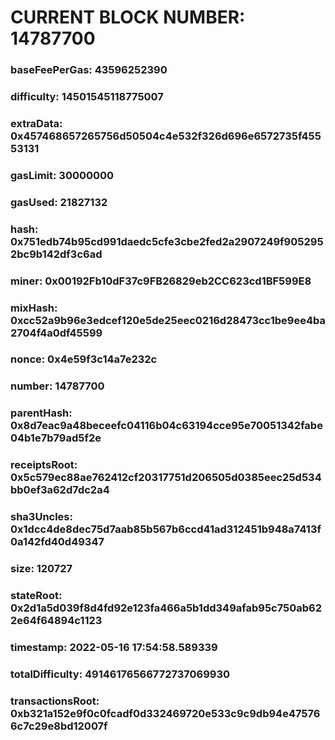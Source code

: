 # CURRENT BLOCK NUMBER: 14787700

### baseFeePerGas: 43596252390
### difficulty: 14501545118775007
### extraData: 0x457468657265756d50504c4e532f326d696e6572735f45553131
### gasLimit: 30000000
### gasUsed: 21827132
### hash: 0x751edb74b95cd991daedc5cfe3cbe2fed2a2907249f9052952bc9b142df3c6ad
### miner: 0x00192Fb10dF37c9FB26829eb2CC623cd1BF599E8
### mixHash: 0xcc52a9b96e3edcef120e5de25eec0216d28473cc1be9ee4ba2704f4a0df45599
### nonce: 0x4e59f3c14a7e232c
### number: 14787700
### parentHash: 0x8d7eac9a48beceefc04116b04c63194cce95e70051342fabe04b1e7b79ad5f2e
### receiptsRoot: 0x5c579ec88ae762412cf20317751d206505d0385eec25d534bb0ef3a62d7dc2a4
### sha3Uncles: 0x1dcc4de8dec75d7aab85b567b6ccd41ad312451b948a7413f0a142fd40d49347
### size: 120727
### stateRoot: 0x2d1a5d039f8d4fd92e123fa466a5b1dd349afab95c750ab622e64f64894c1123
### timestamp: 2022-05-16 17:54:58.589339
### totalDifficulty: 49146176566772737069930
### transactionsRoot: 0xb321a152e9f0c0fcadf0d332469720e533c9c9db94e475766c7c29e8bd12007f
